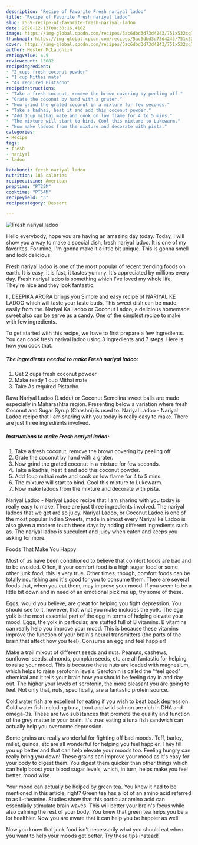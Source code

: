 ```yaml
---
description: "Recipe of Favorite Fresh nariyal ladoo"
title: "Recipe of Favorite Fresh nariyal ladoo"
slug: 2539-recipe-of-favorite-fresh-nariyal-ladoo
date: 2020-12-13T08:30:16.418Z
image: https://img-global.cpcdn.com/recipes/5ac6dbd3d73d4243/751x532cq70/fresh-nariyal-ladoo-recipe-main-photo.jpg
thumbnail: https://img-global.cpcdn.com/recipes/5ac6dbd3d73d4243/751x532cq70/fresh-nariyal-ladoo-recipe-main-photo.jpg
cover: https://img-global.cpcdn.com/recipes/5ac6dbd3d73d4243/751x532cq70/fresh-nariyal-ladoo-recipe-main-photo.jpg
author: Hester McLaughlin
ratingvalue: 4.9
reviewcount: 13082
recipeingredient:
- "2 cups fresh coconut powder"
- "1 cup Mithai mate"
- "As required Pistacho"
recipeinstructions:
- "Take a fresh coconut, remove the brown covering by peeling off."
- "Grate the coconut by hand with a grater."
- "Now grind the grated coconut in a mixture for few seconds."
- "Take a kadhai, heat it and add this coconut powder."
- "Add 1cup mithai mate and cook on low flame for 4 to 5 mins."
- "The mixture will start to bind. Cool this mixture to Lukewarm."
- "Now make ladoos from the mixture and decorate with pista."
categories:
- Recipe
tags:
- fresh
- nariyal
- ladoo

katakunci: fresh nariyal ladoo 
nutrition: 185 calories
recipecuisine: American
preptime: "PT25M"
cooktime: "PT54M"
recipeyield: "3"
recipecategory: Dessert

---
```



![Fresh nariyal ladoo](https://img-global.cpcdn.com/recipes/5ac6dbd3d73d4243/751x532cq70/fresh-nariyal-ladoo-recipe-main-photo.jpg)

Hello everybody, hope you are having an amazing day today. Today, I will show you a way to make a special dish, fresh nariyal ladoo. It is one of my favorites. For mine, I'm gonna make it a little bit unique. This is gonna smell and look delicious.

Fresh nariyal ladoo is one of the most popular of recent trending foods on earth. It is easy, it is fast, it tastes yummy. It's appreciated by millions every day. Fresh nariyal ladoo is something which I've loved my whole life. They're nice and they look fantastic.

I , DEEPIKA ARORA brings you Simple and easy recipe of NARIYAL KE LADOO which will taste your taste buds. This sweet dish can be made easily from the. Nariyal Ka Ladoo or Coconut Ladoo, a delicious homemade sweet also can be serve as a candy. One of the simplest recipe to make with few ingredients.


To get started with this recipe, we have to first prepare a few ingredients. You can cook fresh nariyal ladoo using 3 ingredients and 7 steps. Here is how you cook that.

<!--inarticleads1-->

##### The ingredients needed to make Fresh nariyal ladoo:

1. Get 2 cups fresh coconut powder
1. Make ready 1 cup Mithai mate
1. Take As required Pistacho


Rava Nariyal Ladoo (Laddu) or Coconut Semolina sweet balls are made especially in Maharashtra region. Presenting below a variation where fresh Coconut and Sugar Syrup (Chashni) is used to. Nariyal Ladoo - Nariyal Ladoo recipe that I am sharing with you today is really easy to make. There are just three ingredients involved. 

<!--inarticleads2-->

##### Instructions to make Fresh nariyal ladoo:

1. Take a fresh coconut, remove the brown covering by peeling off.
1. Grate the coconut by hand with a grater.
1. Now grind the grated coconut in a mixture for few seconds.
1. Take a kadhai, heat it and add this coconut powder.
1. Add 1cup mithai mate and cook on low flame for 4 to 5 mins.
1. The mixture will start to bind. Cool this mixture to Lukewarm.
1. Now make ladoos from the mixture and decorate with pista.


Nariyal Ladoo - Nariyal Ladoo recipe that I am sharing with you today is really easy to make. There are just three ingredients involved. The nariyal ladoos that we get are so juicy. Nariyal Ladoo, or Coconut Ladoo is one of the most popular Indian Sweets, made in almost every Nariyal ke Ladoo is also given a modern touch these days by adding different ingredients such as. The nariyal ladoo is succulent and juicy when eaten and keeps you asking for more. 

Foods That Make You Happy


Most of us have been conditioned to believe that comfort foods are bad and to be avoided. Often, if your comfort food is a high sugar food or some other junk food, this is very true. Other times, though, comfort foods can be totally nourishing and it's good for you to consume them. There are several foods that, when you eat them, may improve your mood. If you seem to be a little bit down and in need of an emotional pick me up, try some of these.

Eggs, would you believe, are great for helping you fight depression. You should see to it, however, that what you make includes the yolk. The egg yolk is the most essential part of the egg in terms of helping elevate your mood. Eggs, the yolk in particular, are stuffed full of B vitamins. B vitamins can really help you improve your mood. This is because these vitamins improve the function of your brain's neural transmitters (the parts of the brain that affect how you feel). Consume an egg and feel happier!

Make a trail mixout of different seeds and nuts. Peanuts, cashews, sunflower seeds, almonds, pumpkin seeds, etc are all fantastic for helping to raise your mood. This is because these nuts are loaded with magnesium, which helps to raise serotonin levels. Serotonin is called the "feel good" chemical and it tells your brain how you should be feeling day in and day out. The higher your levels of serotonin, the more pleasant you are going to feel. Not only that, nuts, specifically, are a fantastic protein source.

Cold water fish are excellent for eating if you wish to beat back depression. Cold water fish including tuna, trout and wild salmon are rich in DHA and omega-3s. These are two substances that promote the quality and function of the grey matter in your brain. It's true: eating a tuna fish sandwich can actually help you overcome depression. 

Some grains are really wonderful for fighting off bad moods. Teff, barley, millet, quinoa, etc are all wonderful for helping you feel happier. They fill you up better and that can help elevate your moods too. Feeling hungry can really bring you down! These grains can improve your mood as it's easy for your body to digest them. You digest them quicker than other things which can help boost your blood sugar levels, which, in turn, helps make you feel better, mood wise.

Your mood can actually be helped by green tea. You knew it had to be mentioned in this article, right? Green tea has a lot of an amino acid referred to as L-theanine. Studies show that this particular amino acid can essentially stimulate brain waves. This will better your brain's focus while also calming the rest of your body. You knew that green tea helps you be a lot healthier. Now you are aware that it can help you be happier as well!

Now you know that junk food isn't necessarily what you should eat when you want to help your moods get better. Try  these tips  instead!

